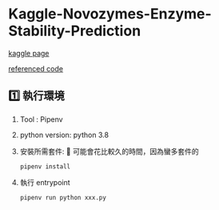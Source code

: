 # Kaggle-Novozymes-Enzyme-Stability-Prediction

[kaggle page](https://www.kaggle.com/competitions/novozymes-enzyme-stability-prediction/code?competitionId=37190&sortBy=voteCount)

[referenced code](https://www.kaggle.com/code/dschettler8845/novo-esp-eli5-performant-approaches-lb-0-451)

## :one: 執行環境

1. Tool : Pipenv
2. python version: python 3.8
3. 安裝所需套件: :memo: 可能會花比較久的時間，因為蠻多套件的

    ```bash=
    pipenv install
    ```

4. 執行 entrypoint

    ```bash=
    pipenv run python xxx.py
    ```
